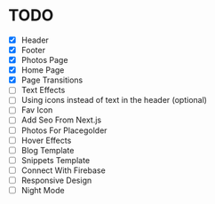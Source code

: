 # TODO

- [x] Header
- [x] Footer
- [x] Photos Page
- [x] Home Page
- [x] Page Transitions
- [ ] Text Effects
- [ ] Using icons instead of text in the header (optional)
- [ ] Fav Icon
- [ ] Add Seo From Next.js
- [ ] Photos For Placegolder
- [ ] Hover Effects
- [ ] Blog Template
- [ ] Snippets Template
- [ ] Connect With Firebase
- [ ] Responsive Design
- [ ] Night Mode
